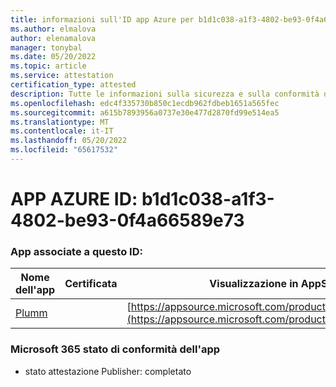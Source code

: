 ```yaml
---
title: informazioni sull'ID app Azure per b1d1c038-a1f3-4802-be93-0f4a66589e73
ms.author: elmalova
author: elenamalova
manager: tonybal
ms.date: 05/20/2022
ms.topic: article
ms.service: attestation
certification_type: attested
description: Tutte le informazioni sulla sicurezza e sulla conformità disponibili per b1d1c038-a1f3-4802-be93-0f4a66589e73.
ms.openlocfilehash: edc4f335730b850c1ecdb962fdbeb1651a565fec
ms.sourcegitcommit: a615b7893956a0737e30e477d2870fd99e514ea5
ms.translationtype: MT
ms.contentlocale: it-IT
ms.lasthandoff: 05/20/2022
ms.locfileid: "65617532"
---
```

# <a name="azure-app-id-b1d1c038-a1f3-4802-be93-0f4a66589e73"></a>APP AZURE ID: b1d1c038-a1f3-4802-be93-0f4a66589e73


### <a name="apps-associated-with-this-id"></a>App associate a questo ID:
| **Nome dell'app** | **Certificata** | **Visualizzazione in AppSource** |
|--------------|---------------|-----------------------|
| [Plumm](../forward/WA200003326.md) |  | [https://appsource.microsoft.com/product/office/WA200003326](https://appsource.microsoft.com/product/office/WA200003326) |

### <a name="microsoft-365-app-compliance-status"></a>Microsoft 365 stato di conformità dell'app
- stato attestazione Publisher: completato
